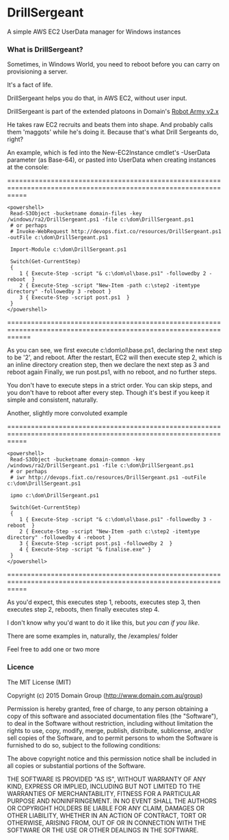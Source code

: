 # DrillSergeant
A simple AWS EC2 UserData manager for Windows instances

### What is DrillSergeant? ###

Sometimes, in Windows World, you need to reboot before you can carry on provisioning a server.

It's a fact of life.

DrillSergeant helps you do that, in AWS EC2, without user input.

DrillSergeant is part of the extended platoons in Domain's [Robot Army v2.x](http://tech.domain.com.au/2015/01/robot-army-v2-0/)

He takes raw EC2 recruits and beats them into shape. And probably calls them 'maggots' while he's doing it. Because that's what Drill Sergeants do, right?

An example, which is fed into the New-EC2Instance cmdlet's -UserData parameter (as Base-64), or pasted into UserData when creating instances at the console:

=================================================================================================================
```
<powershell>
 Read-S3Object -bucketname domain-files -key /windows/ra2/DrillSergeant.ps1 -file c:\dom\DrillSergeant.ps1
 # or perhaps
 # Invoke-WebRequest http://devops.fixt.co/resources/DrillSergeant.ps1 -outFile c:\dom\DrillSergeant.ps1
 
 Import-Module c:\dom\DrillSergeant.ps1

 Switch(Get-CurrentStep)
 {
    1 { Execute-Step -script "& c:\dom\ol\base.ps1" -followedby 2 -reboot  }
    2 { Execute-Step -script "New-Item -path c:\step2 -itemtype directory" -followedby 3 -reboot }
    3 { Execute-Step -script post.ps1  }
 }
</powershell>
```
==================================================================================================================
 
As you can see, we first execute c:\dom\ol\base.ps1, declaring the next step to be '2', and reboot.
After the restart, EC2 will then execute step 2, which is an inline directory creation step, then we declare the next step as 3 and reboot again
Finally, we run post.ps1, with no reboot, and no further steps. 

You don't have to execute steps in a strict order. You can skip steps, and you don't have to reboot after every step. 
Though it's best if you keep it simple and consistent, naturally.

Another, slightly more convoluted example

=================================================================================================================
```
<powershell>
 Read-S3Object -bucketname domain-common -key /windows/ra2/DrillSergeant.ps1 -file c:\dom\DrillSergeant.ps1
 # or perhaps
 # iwr http://devops.fixt.co/resources/DrillSergeant.ps1 -outFile c:\dom\DrillSergeant.ps1
 
 ipmo c:\dom\DrillSergeant.ps1

 Switch(Get-CurrentStep)
 {
    1 { Execute-Step -script "& c:\dom\ol\base.ps1" -followedby 3 -reboot  }
    2 { Execute-Step -script "New-Item -path c:\step2 -itemtype directory" -followedby 4 -reboot }
    3 { Execute-Step -script post.ps1 -followedby 2  }
    4 { Execute-Step -script "& finalise.exe" }
 }
</powershell>
```
=================================================================================================================

As you'd expect, this executes step 1, reboots, executes step 3, then executes step 2, reboots, then finally executes step 4.

I don't know why you'd want to do it like this, but *you can if you like*.

There are some examples in, naturally, the /examples/ folder

Feel free to add one or two more

### Licence ###

The MIT License (MIT)

Copyright (c) 2015 Domain Group (http://www.domain.com.au/group)

Permission is hereby granted, free of charge, to any person obtaining a copy
of this software and associated documentation files (the "Software"), to deal
in the Software without restriction, including without limitation the rights
to use, copy, modify, merge, publish, distribute, sublicense, and/or sell
copies of the Software, and to permit persons to whom the Software is
furnished to do so, subject to the following conditions:

The above copyright notice and this permission notice shall be included in all
copies or substantial portions of the Software.

THE SOFTWARE IS PROVIDED "AS IS", WITHOUT WARRANTY OF ANY KIND, EXPRESS OR
IMPLIED, INCLUDING BUT NOT LIMITED TO THE WARRANTIES OF MERCHANTABILITY,
FITNESS FOR A PARTICULAR PURPOSE AND NONINFRINGEMENT. IN NO EVENT SHALL THE
AUTHORS OR COPYRIGHT HOLDERS BE LIABLE FOR ANY CLAIM, DAMAGES OR OTHER
LIABILITY, WHETHER IN AN ACTION OF CONTRACT, TORT OR OTHERWISE, ARISING FROM,
OUT OF OR IN CONNECTION WITH THE SOFTWARE OR THE USE OR OTHER DEALINGS IN THE
SOFTWARE.